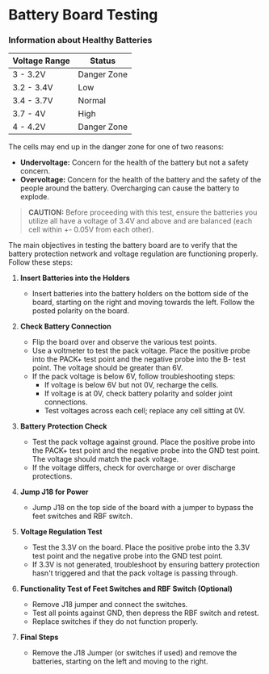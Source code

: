 # Battery Board Testing

### Information about Healthy Batteries

| Voltage Range | Status      |
|---------------|-------------|
| 3 - 3.2V      | Danger Zone |
| 3.2 - 3.4V    | Low         |
| 3.4 - 3.7V    | Normal      |
| 3.7 - 4V      | High        |
| 4 - 4.2V      | Danger Zone |

The cells may end up in the danger zone for one of two reasons:
- **Undervoltage:** Concern for the health of the battery but not a safety concern.
- **Overvoltage:** Concern for the health of the battery and the safety of the people around the battery. Overcharging can cause the battery to explode.

>**CAUTION:** Before proceeding with this test, ensure the batteries you utilize all have a voltage of 3.4V and above and are balanced (each cell within +- 0.05V from each other).


The main objectives in testing the battery board are to verify that the battery protection network and voltage regulation are functioning properly. Follow these steps:

1. **Insert Batteries into the Holders**
   - Insert batteries into the battery holders on the bottom side of the board, starting on the right and moving towards the left. Follow the posted polarity on the board.

2. **Check Battery Connection**
   - Flip the board over and observe the various test points.
   - Use a voltmeter to test the pack voltage. Place the positive probe into the PACK+ test point and the negative probe into the B- test point. The voltage should be greater than 6V.
   - If the pack voltage is below 6V, follow troubleshooting steps:
     - If voltage is below 6V but not 0V, recharge the cells.
     - If voltage is at 0V, check battery polarity and solder joint connections.
     - Test voltages across each cell; replace any cell sitting at 0V.

3. **Battery Protection Check**
   - Test the pack voltage against ground. Place the positive probe into the PACK+ test point and the negative probe into the GND test point. The voltage should match the pack voltage.
   - If the voltage differs, check for overcharge or over discharge protections.

4. **Jump J18 for Power**
   - Jump J18 on the top side of the board with a jumper to bypass the feet switches and RBF switch.

5. **Voltage Regulation Test**
   - Test the 3.3V on the board. Place the positive probe into the 3.3V test point and the negative probe into the GND test point.
   - If 3.3V is not generated, troubleshoot by ensuring battery protection hasn't triggered and that the pack voltage is passing through.

6. **Functionality Test of Feet Switches and RBF Switch (Optional)**
   - Remove J18 jumper and connect the switches.
   - Test all points against GND, then depress the RBF switch and retest.
   - Replace switches if they do not function properly.

7. **Final Steps**
   - Remove the J18 Jumper (or switches if used) and remove the batteries, starting on the left and moving to the right.
